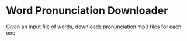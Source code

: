 # Word Pronunciation Downloader
 Given an input file of words, downloads pronunciation mp3 files for each one
